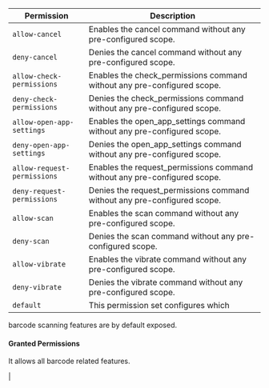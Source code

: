 | Permission | Description |
|------|-----|
|`allow-cancel`|Enables the cancel command without any pre-configured scope.|
|`deny-cancel`|Denies the cancel command without any pre-configured scope.|
|`allow-check-permissions`|Enables the check_permissions command without any pre-configured scope.|
|`deny-check-permissions`|Denies the check_permissions command without any pre-configured scope.|
|`allow-open-app-settings`|Enables the open_app_settings command without any pre-configured scope.|
|`deny-open-app-settings`|Denies the open_app_settings command without any pre-configured scope.|
|`allow-request-permissions`|Enables the request_permissions command without any pre-configured scope.|
|`deny-request-permissions`|Denies the request_permissions command without any pre-configured scope.|
|`allow-scan`|Enables the scan command without any pre-configured scope.|
|`deny-scan`|Denies the scan command without any pre-configured scope.|
|`allow-vibrate`|Enables the vibrate command without any pre-configured scope.|
|`deny-vibrate`|Denies the vibrate command without any pre-configured scope.|
|`default`|This permission set configures which
barcode scanning features are by default exposed.

#### Granted Permissions

It allows all barcode related features.

|
